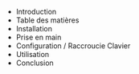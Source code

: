 - Introduction
- Table des matières
- Installation
- Prise en main
- Configuration / Raccroucie Clavier
- Utilisation
- Conclusion

